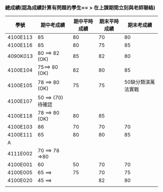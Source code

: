 ### 總成績(認為成績計算有問題的學生== > 在上課期間立刻與老師聯絡)
|學號| 期中考成績|期中平時成績|期末平時成績|期末考成績|
|---|------|---|------|------|
|  4100E113 | 85|80|70|80|
| 4100E116 | 85|80|75|85|
| 4090K013 | 80 ==> 82 (OK) |85|82|80|
|4100E104 | 75==> 80 (OK)  |82|80|85|
| 4100E105|78 ==> 80 (OK) |75|75|50缺分類演萬法實戰|
|4100E107 |50 ==> (70)待確認||||
| 4100E118| 78 ==> 80 (OK) |80|85||
|4100E103 | 86 |70|70|70|
|4100E111  |65 |80|80|85|
| A| ||||
| 4111E002|70 ==> 78 =>80||||
| 4100E001| 60|50|70|70|
|4100E005 |65 ==> |75|70|75|
|4100E020 |45 ==> ||82|80|
| | |
